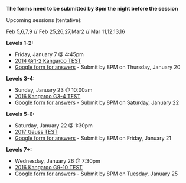<b>The forms need to be submitted by 8pm the night before the session</b>

Upcoming sessions (tentative):

Feb 5,6,7,9  //  Feb 25,26,27,Mar2   // Mar 11,12,13,16


<b>Levels 1-2:</b>
  * Friday, January 7 @ 4:45pm
  * <a href="https://github.com/RenertMath/RenertMath.github.io/blob/master/contests/2014%20-%20Kangaroo%20-%2001-02%20-%20test%20only.pdf">2014 Gr1-2 Kangaroo TEST</a>
  * <a href="https://https://forms.gle/mfZLdDfB6wazCWyr8">Google form for answers</a> - Submit by 8PM on Thursday, January 20

<b>Levels 3-4:</b> 
  * Sunday, January 23 @ 10:00am
  * <a href="https://renertmath.github.io/contests/2015%20-%20CESMC%20Level%202%20-%20test.pdf">2016 Kangaroo G3-4 TEST</a>
  * <a href="https://forms.gle/xUdqQ46R5rqCveC86">Google form for answers</a> - Submit by 8PM on Saturday, January 22

<b>Levels 5-6: </b>
  * Saturday, January 22 @ 1:30pm 
  * <a href="https://github.com/RenertMath/RenertMath.github.io/blob/master/contests/2017Gauss7Contest.pdf">2017 Gauss TEST</a>
  * <a href="https://forms.gle/UkPQ5WmvP6ph8WCJ6">Google form for answers</a> - Submit by 8PM on Friday, January 21

<b>Levels 7+:</b> 
  * Wednesday, January 26 @ 7:30pm
  * <a href="https://github.com/RenertMath/RenertMath.github.io/blob/master/contests/2016%20-%20Kangaroo%20-%2009-10%20-%20test%20only.pdf">2016 Kangaroo G9-10 TEST</a>
  * <a href="https://forms.gle/iTpsjZv7Cb7PBiAX9">Google form for answers</a> - Submit by 8PM on Tuesday, January 25

